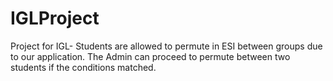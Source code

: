# IGLProject
Project for IGL- Students are allowed to permute in ESI between groups due to our application. The Admin can proceed to permute between two students if the conditions matched.
